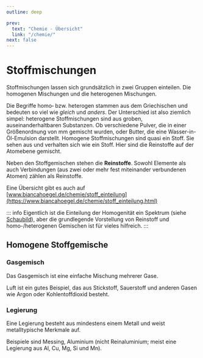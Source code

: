 ```yaml
---
outline: deep

prev:
  text: "Chemie - Übersicht"
  link: "/chemie/"
next: false
---
```


# Stoffmischungen

Stoffmischungen lassen sich grundsätzlich in zwei Gruppen einteilen.
Die homogenen Mischungen und die heterogenen Mischungen.

Die Begriffe homo‑ bzw. heterogen stammen aus dem Griechischen und bedeuten so viel wie _gleich_ und _anders_.
Der Unterschied ist also ziemlich simpel: heterogene Stoffmischungen sind aus groben, auseinanderhaltbaren Substanzen. Ob verschiedene Pulver, die in einer Größenordnung von mm gemischt wurden, oder Butter, die eine Wasser-in-Öl-Emulsion darstellt.
Homogene Stoffmischungen sind quasi ein Stoff. Sie sehen aus und verhalten sich wie ein Stoff. Hier sind die Reinstoffe auf der Atomebene gemischt.

Neben den Stoffgemischen stehen die **Reinstoffe**. Sowohl Elemente als auch Verbindungen (aus zwei oder mehr fest miteinander verbundenen Atomen) zählen als Reinstoffe.

Eine Übersicht gibt es auch auf [www.biancahoegel.de/chemie/stoff_einteilung](https://www.biancahoegel.de/chemie/stoff_einteilung.html)

::: info
Eigentlich ist die Einteilung der Homogenität ein Spektrum (siehe [Schaubild](https://de.wikipedia.org/wiki/Homogenität#Abhängigkeit_vom_Größenmaßstab)), aber die grundlegende Vorstellung von Reinstoff und homo-/heterogenen Gemischen ist für vieles hilfreich.
:::

## Homogene Stoffgemische

### Gasgemisch

Das Gasgemisch ist eine einfache Mischung mehrerer Gase.

Luft ist ein gutes Beispiel, das aus Stickstoff, Sauerstoff und anderen Gasen wie Argon oder Kohlentoffdioxid besteht.

### Legierung

Eine Legierung besteht aus mindestens einem Metall und weist metalltypische Merkmale auf.

Beispiele sind Messing, Aluminium (nicht Reinaluminium; meist eine Legierung aus Al, Cu, Mg, Si und Mn).
